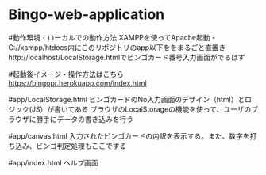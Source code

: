 # Bingo-web-application

#動作環境・ローカルでの動作方法
XAMPPを使ってApache起動・
C://xampp/htdocs内にこのリポジトリのapp以下ををまるごと直置き
http://localhost/LocalStorage.htmlでビンゴカード番号入力画面がでるはず

#起動後イメージ・操作方法はこちら
https://bingopr.herokuapp.com/index.html

#app/LocalStorage.html
ビンゴカードのNo入力画面のデザイン（html）とロジック(JS）が書いてある
ブラウザのLocalStorageの機能を使って、ユーザのブラウザに勝手にデータの書き込みを行う

#app/canvas.html
入力されたビンゴカードの内訳を表示する。また、数字を打ち込み、ビンゴ判定処理もここでする

#app/index.html
ヘルプ画面
